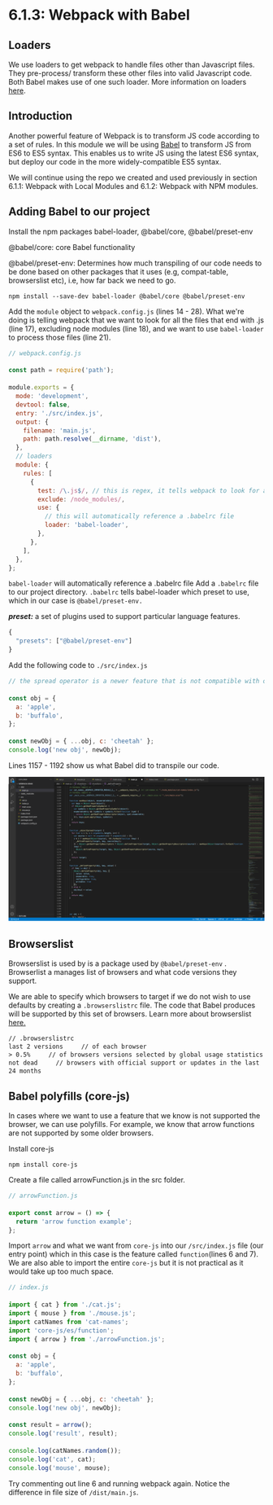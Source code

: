 # 6.1.3: Webpack with Babel

## Loaders

We use loaders to get webpack to handle files other than Javascript files. They pre-process/ transform these other files into valid Javascript code. Both Babel makes use of one such loader. More information on loaders [here](https://webpack.js.org/concepts/loaders/).

## Introduction

Another powerful feature of Webpack is to transform JS code according to a set of rules. In this module we will be using [Babel](https://babeljs.io) to transform JS from ES6 to ES5 syntax. This enables us to write JS using the latest ES6 syntax, but deploy our code in the more widely-compatible ES5 syntax.

We will continue using the repo we created and used previously in section 6.1.1: Webpack with Local Modules and 6.1.2: Webpack with NPM modules.

## Adding Babel to our project

Install the npm packages babel-loader, @babel/core, @babel/preset-env

@babel/core: core Babel functionality

@babel/preset-env: Determines how much transpiling of our code needs to be done based on other packages that it uses (e.g, compat-table, browserslist etc), i.e, how far back we need to go.

```
npm install --save-dev babel-loader @babel/core @babel/preset-env
```

Add the `module` object to `webpack.config.js` (lines 14 - 28). What we're doing is telling webpack that we want to look for all the files that end with .js (line 17), excluding node modules (line 18), and we want to use `babel-loader` to process those files (line 21).

```jsx
// webpack.config.js

const path = require('path');

module.exports = {
  mode: 'development',
  devtool: false,
  entry: './src/index.js',
  output: {
    filename: 'main.js',
    path: path.resolve(__dirname, 'dist'),
  },
  // loaders
  module: {
    rules: [
      {
        test: /\.js$/, // this is regex, it tells webpack to look for all files which end in .js
        exclude: /node_modules/,
        use: {
          // this will automatically reference a .babelrc file
          loader: 'babel-loader',
        },
      },
    ],
  },
};
```

`babel-loader` will automatically reference a .babelrc file Add a `.babelrc` file to our project directory. `.babelrc` tells babel-loader which preset to use, which in our case is `@babel/preset-env.`

_**preset:**_ a set of plugins used to support particular language features.

```jsx
{
  "presets": ["@babel/preset-env"]
}
```

Add the following code to `./src/index.js`

```jsx
// the spread operator is a newer feature that is not compatible with older versions of certain browsers

const obj = {
  a: 'apple',
  b: 'buffalo',
};

const newObj = { ...obj, c: 'cheetah' };
console.log('new obj', newObj);
```

Lines 1157 - 1192 show us what Babel did to transpile our code.

![](<../../.gitbook/assets/Screenshot 2021-12-14 at 7.38.34 PM.png>)

## Browserslist

Browserslist is used by is a package used by `@babel/preset-env` . Browserlist a manages list of browsers and what code versions they support.

We are able to specify which browsers to target if we do not wish to use defaults by creating a `.browserslistrc` file. The code that Babel produces will be supported by this set of browsers. Learn more about browserslist [here.](https://github.com/browserslist/browserslist)

```
// .browserslistrc
last 2 versions     // of each browser
> 0.5%     // of browsers versions selected by global usage statistics
not dead     // browsers with official support or updates in the last 24 months
```

## Babel polyfills (core-js)

In cases where we want to use a feature that we know is not supported the browser, we can use polyfills. For example, we know that arrow functions are not supported by some older browsers.

Install core-js

```
npm install core-js
```

Create a file called arrowFunction.js in the src folder.

```jsx
// arrowFunction.js

export const arrow = () => {
  return 'arrow function example';
};
```

Import `arrow` and what we want from `core-js` into our `/src/index.js` file (our entry point) which in this case is the feature called `function`(lines 6 and 7). We are also able to import the entire `core-js` but it is not practical as it would take up too much space.

```jsx
// index.js

import { cat } from './cat.js';
import { mouse } from './mouse.js';
import catNames from 'cat-names';
import 'core-js/es/function';
import { arrow } from './arrowFunction.js';

const obj = {
  a: 'apple',
  b: 'buffalo',
};

const newObj = { ...obj, c: 'cheetah' };
console.log('new obj', newObj);

const result = arrow();
console.log('result', result);

console.log(catNames.random());
console.log('cat', cat);
console.log('mouse', mouse);
```

Try commenting out line 6 and running webpack again. Notice the difference in file size of `/dist/main.js`.
